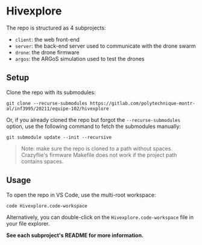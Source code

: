 # Hivexplore

The repo is structured as 4 subprojects:
- `client`: the web front-end
- `server`: the back-end server used to communicate with the drone swarm
- `drone`: the drone firmware
- `argos`: the ARGoS simulation used to test the drones

## Setup

Clone the repo with its submodules:
```
git clone --recurse-submodules https://gitlab.com/polytechnique-montr-al/inf3995/20211/equipe-102/hivexplore
```

Or, if you already cloned the repo but forgot the `--recurse-submodules` option, use the following command to fetch the submodules manually:
```
git submodule update --init --recursive
```

> Note: make sure the repo is cloned to a path without spaces. Crazyflie's firmware Makefile does not work if the project path contains spaces.

## Usage

To open the repo in VS Code, use the multi-root workspace:
```
code Hivexplore.code-workspace
```

Alternatively, you can double-click on the `Hivexplore.code-workspace` file in your file explorer.

**See each subproject's README for more information.**

